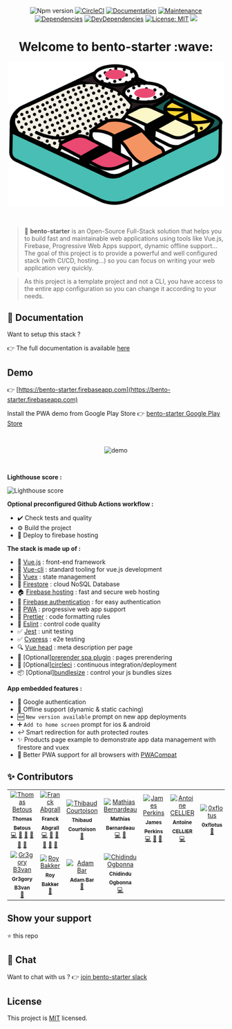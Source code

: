 <p align="center">
<img src="https://img.shields.io/badge/version-1.0.0-blue.svg?cacheSeconds=2592000" alt="Npm version" target="_blank" />
<a href="https://circleci.com/gh/kefranabg/bento-starter/tree/master"><img alt="CircleCI" src="https://circleci.com/gh/kefranabg/bento-starter/tree/master.svg?style=svg&circle-token=f311e2320782a12321a769faa2ef1d3cdf5e1a10" target="_blank" /></a>
<a href="https://bento-starter.netlify.com/"><img alt="Documentation" src="https://img.shields.io/badge/documentation-yes-brightgreen.svg" target="_blank" /></a>
<a href="https://gitHub.com/kefranabg/bento-starter/graphs/commit-activity"><img alt="Maintenance" src="https://img.shields.io/badge/Maintained%3F-yes-green.svg" target="_blank" /></a>
<a href="https://david-dm.org/kefranabg/bento-starter"><img alt="Dependencies" src="https://img.shields.io/david/kefranabg/bento-starter.svg" target="_blank" /></a>
<a href="https://david-dm.org/kefranabg/bento-starter?type=dev"><img alt="DevDependencies" src="https://img.shields.io/david/dev/kefranabg/bento-starter.svg" target="_blank" /></a>
<a href="https://github.com/kefranabg/bento-starter/blob/master/LICENSE"><img alt="License: MIT" src="https://img.shields.io/badge/License-MIT-yellow.svg" target="_blank" /></a>
<a href="https://join.slack.com/t/bento-starter/shared_invite/enQtNjE5OTI5MzQyMTE3LTQ1N2M0NzAxYWM1OTJmYTA4YTIxMmM4MDhiNTI0MGNjZGIyNDFjY2UwNjE2Nzc3NzMzMzViOTYyOGViYjkxYzY" target="_blank"><img src="https://home-assistant.io/images/supported_brands/slack.png" height="20px" /></a> 
</p>

<h1 align="center">Welcome to bento-starter :wave:</h1>

<p align="center">
  <img src="https://raw.githubusercontent.com/kefranabg/bento-starter/master/src/assets/img/bento-starter.svg?sanitize=true" alt="Bento-starter"/>
</p>

<br />

> :bento: **bento-starter** is an Open-Source Full-Stack solution that helps you to build fast and maintainable web applications using tools like Vue.js, Firebase, Progressive Web Apps support, dynamic offline support... The goal of this project is to provide a powerful and well configured stack (with CI/CD, hosting...) so you can focus on writing your web application very quickly.

> As this project is a template project and not a CLI, you have access to the entire app configuration so you can change it according to your needs.

## :book: Documentation

Want to setup this stack ?

:point_right: The full documentation is available [here](https://bento-starter.netlify.com/)

## Demo

:point_right: [https://bento-starter.firebaseapp.com](https://bento-starter.firebaseapp.com)

Install the PWA demo from Google Play Store :point_right: [bento-starter Google Play Store](https://play.google.com/store/apps/details?id=com.bentostarter.bentostarterdemo)

<br />

<p align="center">
  <img src="https://user-images.githubusercontent.com/9840435/56022522-30ba0980-5d0c-11e9-8c61-23a9f91a926f.gif" alt="demo"/>
</p>

<br />

**Lighthouse score :**

![Lighthouse score](https://raw.githubusercontent.com/kefranabg/bento-starter/master/resources/lighthouse-score-report.jpg)

**Optional preconfigured Github Actions workflow :**

- :heavy_check_mark: Check tests and quality
- :gear: Build the project
- :rocket: Deploy to firebase hosting


**The stack is made up of :**

- :metal: [Vue.js](https://vuejs.org/) : front-end framework
- :wrench: [Vue-cli](https://cli.vuejs.org/) : standard tooling for vue.js development
- :repeat: [Vuex](https://vuex.vuejs.org/) : state management
- :floppy_disk: [Firestore](https://firebase.google.com/products/firestore/) : cloud NoSQL Database
- :house: [Firebase hosting](https://firebase.google.com/products/hosting/) : fast and secure web hosting
- :bust_in_silhouette: [Firebase authentication](https://firebase.google.com/products/firestore/) : for easy authentication
- :iphone: [PWA](https://www.npmjs.com/package/@vue/cli-plugin-pwa) : progressive web app support
- :lipstick: [Prettier](https://prettier.io/) : code formatting rules
- :rotating_light: [Eslint](https://eslint.org/) : control code quality
- :white_check_mark: [Jest](https://jestjs.io/) : unit testing
- :white_check_mark: [Cypress](https://www.cypress.io/) : e2e testing
- :mag: [Vue head](https://github.com/ktquez/vue-head) : meta description per page
- :page_facing_up: [Optional][prerender spa plugin](https://github.com/chrisvfritz/prerender-spa-plugin) : pages prerendering
- :green_heart: [Optional][circleci](https://circleci.com/) : continuous integration/deployment
- :package: [Optional][bundlesize](https://github.com/siddharthkp/bundlesize) : control your js bundles sizes

**App embedded features :**

- :bust_in_silhouette: Google authentication
- :mobile_phone_off: Offline support (dynamic & static caching)
- :new: `New version available` prompt on new app deployments
- :heavy_plus_sign: `Add to home screen` prompt for ios & android
- :leftwards_arrow_with_hook: Smart redirection for auth protected routes
- :sparkles: Products page example to demonstrate app data management with firestore and vuex
- :muscle: Better PWA support for all browsers with [PWACompat](https://github.com/GoogleChromeLabs/pwacompat)

## ✨ Contributors

<!-- ALL-CONTRIBUTORS-LIST:START - Do not remove or modify this section -->
<!-- prettier-ignore -->
<table>
  <tr>
    <td align="center"><a href="https://github.com/tbetous"><img src="https://avatars3.githubusercontent.com/u/4435536?v=4" width="75px;" alt="Thomas Betous"/><br /><sub><b>Thomas Betous</b></sub></a><br /><a href="https://github.com/kefranabg/bento-starter/commits?author=tbetous" title="Code">💻</a> <a href="https://github.com/kefranabg/bento-starter/commits?author=tbetous" title="Documentation">📖</a> <a href="#question-tbetous" title="Answering Questions">💬</a> <a href="#ideas-tbetous" title="Ideas, Planning, & Feedback">🤔</a> <a href="#review-tbetous" title="Reviewed Pull Requests">👀</a> <a href="#maintenance-tbetous" title="Maintenance">🚧</a></td>
    <td align="center"><a href="https://www.franck-abgrall.me/"><img src="https://avatars3.githubusercontent.com/u/9840435?v=4" width="75px;" alt="Franck Abgrall"/><br /><sub><b>Franck Abgrall</b></sub></a><br /><a href="https://github.com/kefranabg/bento-starter/commits?author=kefranabg" title="Code">💻</a> <a href="https://github.com/kefranabg/bento-starter/commits?author=kefranabg" title="Documentation">📖</a> <a href="#question-kefranabg" title="Answering Questions">💬</a> <a href="#ideas-kefranabg" title="Ideas, Planning, & Feedback">🤔</a> <a href="#review-kefranabg" title="Reviewed Pull Requests">👀</a> <a href="#maintenance-kefranabg" title="Maintenance">🚧</a></td>
    <td align="center"><a href="https://errorna.me"><img src="https://avatars2.githubusercontent.com/u/6669733?v=4" width="75px;" alt="Thibaud Courtoison"/><br /><sub><b>Thibaud Courtoison</b></sub></a><br /><a href="https://github.com/kefranabg/bento-starter/commits?author=Errorname" title="Documentation">📖</a></td>
    <td align="center"><a href="https://github.com/mbernardeau"><img src="https://avatars0.githubusercontent.com/u/7049049?v=4" width="75px;" alt="Mathias Bernardeau"/><br /><sub><b>Mathias Bernardeau</b></sub></a><br /><a href="https://github.com/kefranabg/bento-starter/commits?author=mbernardeau" title="Code">💻</a> <a href="#ideas-mbernardeau" title="Ideas, Planning, & Feedback">🤔</a></td>
    <td align="center"><a href="https://jamesperkins.io/"><img src="https://avatars3.githubusercontent.com/u/45409975?v=4" width="75px;" alt="James Perkins"/><br /><sub><b>James Perkins</b></sub></a><br /><a href="https://github.com/kefranabg/bento-starter/commits?author=perkinsjr" title="Code">💻</a> <a href="https://github.com/kefranabg/bento-starter/issues?q=author%3Aperkinsjr" title="Bug reports">🐛</a> <a href="#question-perkinsjr" title="Answering Questions">💬</a></td>
    <td align="center"><a href="https://github.com/antoinecellier"><img src="https://avatars0.githubusercontent.com/u/5922848?v=4" width="75px;" alt="Antoine CELLIER"/><br /><sub><b>Antoine CELLIER</b></sub></a><br /><a href="https://github.com/kefranabg/bento-starter/commits?author=antoinecellier" title="Code">💻</a></td>
    <td align="center"><a href="https://github.com/0xflotus"><img src="https://avatars3.githubusercontent.com/u/26602940?v=4" width="75px;" alt="0xflotus"/><br /><sub><b>0xflotus</b></sub></a><br /><a href="https://github.com/kefranabg/bento-starter/commits?author=0xflotus" title="Documentation">📖</a></td>
  </tr>
  <tr>
    <td align="center"><a href="https://github.com/GregoryBevan"><img src="https://avatars1.githubusercontent.com/u/4266007?v=4" width="75px;" alt="Gr3gory B3van"/><br /><sub><b>Gr3gory B3van</b></sub></a><br /><a href="#ideas-GregoryBevan" title="Ideas, Planning, & Feedback">🤔</a></td>
    <td align="center"><a href="https://www.linkedin.com/pub/roy-bakker/41/aa7/335"><img src="https://avatars2.githubusercontent.com/u/10207274?v=4" width="75px;" alt="Roy Bakker"/><br /><sub><b>Roy Bakker</b></sub></a><br /><a href="https://github.com/kefranabg/bento-starter/issues?q=author%3ARoyBkker" title="Bug reports">🐛</a></td>
    <td align="center"><a href="https://adambar.pl"><img src="https://avatars0.githubusercontent.com/u/1309057?v=4" width="75px;" alt="Adam Bar"/><br /><sub><b>Adam Bar</b></sub></a><br /><a href="#ideas-NOtherDev" title="Ideas, Planning, & Feedback">🤔</a></td>
    <td align="center"><a href="https://github.com/6ones"><img src="https://avatars3.githubusercontent.com/u/25098427?v=4" width="75px;" alt="Chidindu Ogbonna "/><br /><sub><b>Chidindu Ogbonna </b></sub></a><br /><a href="https://github.com/kefranabg/bento-starter/commits?author=6ones" title="Code">💻</a></td>
  </tr>
</table>

<!-- ALL-CONTRIBUTORS-LIST:END -->


## Show your support

⭐️ this repo

## 💬 Chat

Want to chat with us  ? 👉 [join bento-starter slack](https://join.slack.com/t/bento-starter/shared_invite/enQtNjE5OTI5MzQyMTE3LTQ1N2M0NzAxYWM1OTJmYTA4YTIxMmM4MDhiNTI0MGNjZGIyNDFjY2UwNjE2Nzc3NzMzMzViOTYyOGViYjkxYzY)

## License

This project is [MIT](https://github.com/kefranabg/bento-starter/blob/master/LICENSE) licensed.
